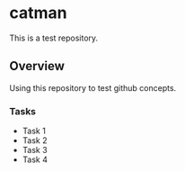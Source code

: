 # catman
This is a test repository.

## Overview
Using this repository to test github concepts.

### Tasks
- Task 1
- Task 2
- Task 3
- Task 4
